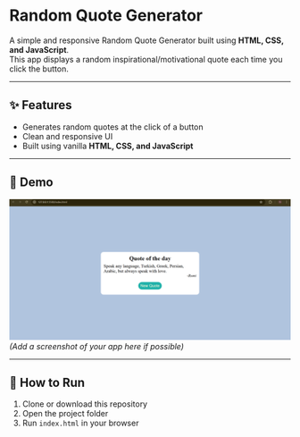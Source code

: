 
# Random Quote Generator

A simple and responsive Random Quote Generator built using **HTML, CSS, and JavaScript**.  
This app displays a random inspirational/motivational quote each time you click the button.

---

## ✨ Features
- Generates random quotes at the click of a button  
- Clean and responsive UI  
- Built using vanilla **HTML, CSS, and JavaScript**  
 

---

## 📸 Demo
![App Screenshot](projectview.png)  
*(Add a screenshot of your app here if possible)*

---

## 🚀 How to Run
1. Clone or download this repository  
2. Open the project folder  
3. Run `index.html` in your browser  


